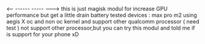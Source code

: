 <-- ------ ----- --->
this is just magisk modul for increase GPU performance but get a little drain battery
tested devices : max pro m2 using aegis X oc and non oc kernel
and support other qualcomm processor ( need test )
not support other processor,but you can try this modul and told me if is support for your phone xD